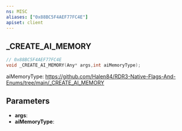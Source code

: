 ```yaml
---
ns: MISC
aliases: ["0x88BC5F4AEF77FC4E"]
apiset: client
---
```

## _CREATE_AI_MEMORY

```c
// 0x88BC5F4AEF77FC4E
void _CREATE_AI_MEMORY(Any* args,int aiMemoryType);
```

aiMemoryType: https://github.com/Halen84/RDR3-Native-Flags-And-Enums/tree/main/_CREATE_AI_MEMORY

## Parameters
* **args**:
* **aiMemoryType**: